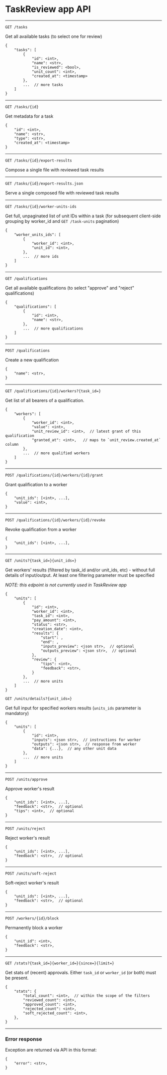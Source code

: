 <!---
  Copyright (c) Meta Platforms and its affiliates.
  This source code is licensed under the MIT license found in the
  LICENSE file in the root directory of this source tree.
-->

# TaskReview app API

---

`GET /tasks`

Get all available tasks (to select one for review)

```
{
    "tasks": [
        {
            "id": <int>,
            "name": <str>,
            "is_reviewed": <bool>,
            "unit_count": <int>,
            "created_at": <timestamp>
        },
        ...  // more tasks
    ]
}
```

---

`GET /tasks/{id}`

Get metadata for a task

```
{
    "id": <int>,
    "name": <str>,
    "type": <str>,
    "created_at": <timestamp>
}
```

---

`GET /tasks/{id}/export-results`

Compose a single file with reviewed task results

---

`GET /tasks/{id}/export-results.json`

Serve a single composed file with reviewed task results

---

`GET /tasks/{id}/worker-units-ids`

Get full, unpaginated list of unit IDs within a task (for subsequent client-side grouping by worker_id and `GET /task-units` pagination)

```
{
    "worker_units_ids": [
        {
            "worker_id": <int>,
            "unit_id": <int>,
        },
        ...  // more ids
    ]
}
```

---

`GET /qualifications`

Get all available qualifications (to select "approve" and "reject" qualifications)

```
{
    "qualifications": [
        {
            "id": <int>,
            "name": <str>,
        },
        ...  // more qualifications
    ]
}
```

---

`POST /qualifications`

Create a new qualification

```
{
    "name": <str>,
}
```

---

`GET /qualifications/{id}/workers?{task_id=}`

Get list of all bearers of a qualification.

```
{
    "workers": [
        {
            "worker_id": <int>,
            "value": <int>,
            "unit_review_id": <int>,  // latest grant of this qualification
            "granted_at": <int>,   // maps to `unit_review.created_at` column
        },
        ...  // more qualified workers
    ]
}
```

---

`POST /qualifications/{id}/workers/{id}/grant`

Grant qualification to a worker

```
{
    "unit_ids": [<int>, ...],
    "value": <int>,
}
```

---

`POST /qualifications/{id}/workers/{id}/revoke`

Revoke qualification from a worker

```
{
    "unit_ids": [<int>, ...],
}
```

---

`GET /units?{task_id=}{unit_ids=}`

Get workers' results (filtered by task_id and/or unit_ids, etc) - without full details of input/output. At least one filtering parameter must be specified

_NOTE: this edpoint is not currently used in TaskReview app_

```
{
	"units": [
		{
			"id": <int>,
			"worker_id": <int>,
			"task_id": <int>,
			"pay_amount": <int>,
			"status": <str>,
			"creation_date": <int>,
			"results": {
				"start": ,
				"end": ,
				"inputs_preview": <json str>,  // optional
				"outputs_preview": <json str>,  // optional
			},
			"review": {
				"tips": <int>,
				"feedback": <str>,
			}
		},
		...  // more units
	]
}
```

`GET /units/details?{unit_ids=}`

Get full input for specified workers results (`units_ids` parameter is mandatory)

```
{
    "units": [
        {
            "id": <int>,
            "inputs": <json str>,  // instructions for worker
            "outputs": <json str>,  // response from worker
            "data": {...},  // any other unit data
        },
        ...  // more units
    ]
}
```

---

`POST /units/approve`

Approve worker's result

```
{
    "unit_ids": [<int>, ...],
    "feedback": <str>,  // optional
    "tips": <int>,  // optional
}
```

---

`POST /units/reject`

Reject worker's result

```
{
    "unit_ids": [<int>, ...],
    "feedback": <str>,  // optional
}
```

---

`POST /units/soft-reject`

Soft-reject worker's result

```
{
    "unit_ids": [<int>, ...],
    "feedback": <str>,  // optional
}
```

---

`POST /workers/{id}/block`

Permanently block a worker

```
{
    "unit_id": <int>,
    "feedback": <str>,
}
```

---

`GET /stats?{task_id=}{worker_id=}{since=}{limit=}`

Get stats of (recent) approvals. Either `task_id` or `worker_id` (or both) must be present.

```
{
    "stats": {
        "total_count": <int>,  // within the scope of the filters
        "reviewed_count": <int>,
        "approved_count": <int>,
        "rejected_count": <int>,
        "soft_rejected_count": <int>,
    },
}
```

---

### Error response

Exception are returned via API in this format:

```
{
    "error": <str>,
}
```
